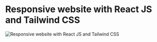 # Responsive website with React JS and Tailwind CSS

![Responsive website with React JS  and Tailwind CSS](https://github.com/8kra/responsive_portfolio/assets/115061491/a19cd813-a9ec-4e43-b035-7a09695e4e69)
